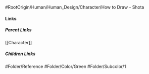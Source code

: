 #RootOrigin/Human/Human_Design/Character/How to Draw - Shota
#### Links
##### Parent Links
[[Character]]
##### Children Links
#Folder/Reference
#Folder/Color/Green
#Folder/Subcolor/1
